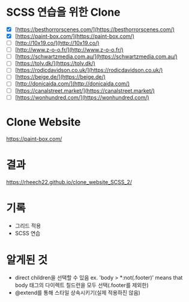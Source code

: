 # SCSS 연습을 위한 Clone

-   [x] [https://besthorrorscenes.com/](https://besthorrorscenes.com/)
-   [x] [https://paint-box.com/](https://paint-box.com/)
-   [ ] [http://10x19.co/](http://10x19.co/)
-   [ ] [http://www.z-o-o.fr/](http://www.z-o-o.fr/)
-   [ ] [https://schwartzmedia.com.au/](https://schwartzmedia.com.au/)
-   [ ] [https://tolv.dk/](https://tolv.dk/)
-   [ ] [https://rodicdavidson.co.uk/](https://rodicdavidson.co.uk/)
-   [ ] [https://beige.de/](https://beige.de/)
-   [ ] [http://donicaida.com/](http://donicaida.com/)
-   [ ] [https://canalstreet.market/](https://canalstreet.market/)
-   [ ] [https://wonhundred.com/](https://wonhundred.com/)

# Clone Website

https://paint-box.com/

# 결과

https://rheech22.github.io/clone_website_SCSS_2/

# 기록

-   그리드 적용
-   SCSS 연습

# 알게된 것

- direct children을 선택할 수 있음
ex. 'body > *:not(.footer)' means that body 태그의 다이렉트 칠드런을 모두 선택(.footer를 제외한)
- @extend를 통해 스타일 상속시키기(실제 적용하진 않음)
